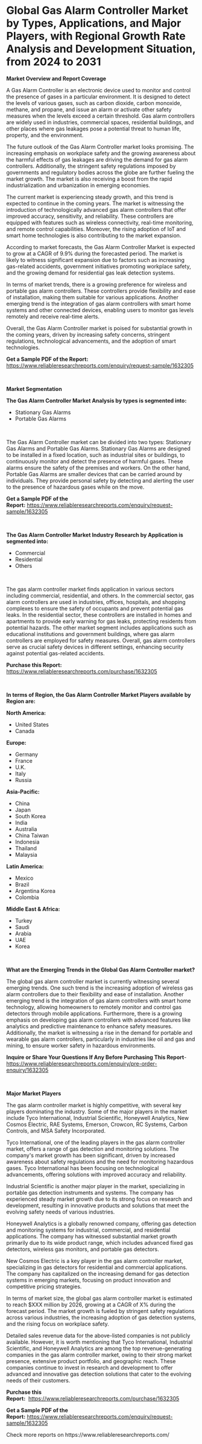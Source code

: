 <p><h1>Global Gas Alarm Controller Market by Types, Applications, and Major Players, with Regional Growth Rate Analysis and Development Situation, from 2024 to 2031</h1></p><p><strong>Market Overview and Report Coverage</strong></p>
<p><p>A Gas Alarm Controller is an electronic device used to monitor and control the presence of gases in a particular environment. It is designed to detect the levels of various gases, such as carbon dioxide, carbon monoxide, methane, and propane, and issue an alarm or activate other safety measures when the levels exceed a certain threshold. Gas alarm controllers are widely used in industries, commercial spaces, residential buildings, and other places where gas leakages pose a potential threat to human life, property, and the environment.</p><p>The future outlook of the Gas Alarm Controller market looks promising. The increasing emphasis on workplace safety and the growing awareness about the harmful effects of gas leakages are driving the demand for gas alarm controllers. Additionally, the stringent safety regulations imposed by governments and regulatory bodies across the globe are further fueling the market growth. The market is also receiving a boost from the rapid industrialization and urbanization in emerging economies.</p><p>The current market is experiencing steady growth, and this trend is expected to continue in the coming years. The market is witnessing the introduction of technologically advanced gas alarm controllers that offer improved accuracy, sensitivity, and reliability. These controllers are equipped with features such as wireless connectivity, real-time monitoring, and remote control capabilities. Moreover, the rising adoption of IoT and smart home technologies is also contributing to the market expansion.</p><p>According to market forecasts, the Gas Alarm Controller Market is expected to grow at a CAGR of 9.9% during the forecasted period. The market is likely to witness significant expansion due to factors such as increasing gas-related accidents, government initiatives promoting workplace safety, and the growing demand for residential gas leak detection systems. </p><p>In terms of market trends, there is a growing preference for wireless and portable gas alarm controllers. These controllers provide flexibility and ease of installation, making them suitable for various applications. Another emerging trend is the integration of gas alarm controllers with smart home systems and other connected devices, enabling users to monitor gas levels remotely and receive real-time alerts.</p><p>Overall, the Gas Alarm Controller market is poised for substantial growth in the coming years, driven by increasing safety concerns, stringent regulations, technological advancements, and the adoption of smart technologies.</p></p>
<p><strong>Get a Sample PDF of the Report:</strong> <a href="https://www.reliableresearchreports.com/enquiry/request-sample/1632305">https://www.reliableresearchreports.com/enquiry/request-sample/1632305</a></p>
<p>&nbsp;</p>
<p><strong>Market Segmentation</strong></p>
<p><strong>The Gas Alarm Controller Market Analysis by types is segmented into:</strong></p>
<p><ul><li>Stationary Gas Alarms</li><li>Portable Gas Alarms</li></ul></p>
<p>&nbsp;</p>
<p><p>The Gas Alarm Controller market can be divided into two types: Stationary Gas Alarms and Portable Gas Alarms. Stationary Gas Alarms are designed to be installed in a fixed location, such as industrial sites or buildings, to continuously monitor and detect the presence of harmful gases. These alarms ensure the safety of the premises and workers. On the other hand, Portable Gas Alarms are smaller devices that can be carried around by individuals. They provide personal safety by detecting and alerting the user to the presence of hazardous gases while on the move.</p></p>
<p><strong>Get a Sample PDF of the Report:</strong>&nbsp;<a href="https://www.reliableresearchreports.com/enquiry/request-sample/1632305">https://www.reliableresearchreports.com/enquiry/request-sample/1632305</a></p>
<p>&nbsp;</p>
<p><strong>The Gas Alarm Controller Market Industry Research by Application is segmented into:</strong></p>
<p><ul><li>Commercial</li><li>Residential</li><li>Others</li></ul></p>
<p>&nbsp;</p>
<p><p>The gas alarm controller market finds application in various sectors including commercial, residential, and others. In the commercial sector, gas alarm controllers are used in industries, offices, hospitals, and shopping complexes to ensure the safety of occupants and prevent potential gas leaks. In the residential sector, these controllers are installed in homes and apartments to provide early warning for gas leaks, protecting residents from potential hazards. The other market segment includes applications such as educational institutions and government buildings, where gas alarm controllers are employed for safety measures. Overall, gas alarm controllers serve as crucial safety devices in different settings, enhancing security against potential gas-related accidents.</p></p>
<p><strong>Purchase this Report:</strong>&nbsp; <a href="https://www.reliableresearchreports.com/purchase/1632305">https://www.reliableresearchreports.com/purchase/1632305</a></p>
<p>&nbsp;</p>
<p><strong>In terms of Region, the Gas Alarm Controller Market Players available by Region are:</strong></p>
<p>
    <p> <strong> North America: </strong>
        <ul>
            <li>United States</li>
            <li>Canada</li>
        </ul>
        </p> 
    <p> <strong> Europe: </strong>
        <ul>
            <li>Germany</li>
            <li>France</li>
            <li>U.K.</li>
            <li>Italy</li>
            <li>Russia</li>
        </ul>
        </p> 
    <p> <strong> Asia-Pacific: </strong>
        <ul>
            <li>China</li>
            <li>Japan</li>
            <li>South Korea</li>
            <li>India</li>
            <li>Australia</li>
            <li>China Taiwan</li>
            <li>Indonesia</li>
            <li>Thailand</li>
            <li>Malaysia</li>
        </ul>
        </p> 
    <p> <strong> Latin America: </strong>
        <ul>
            <li>Mexico</li>
            <li>Brazil</li>
            <li>Argentina Korea</li>
            <li>Colombia</li>
        </ul>
        </p> 
    <p> <strong> Middle East & Africa: </strong>
        <ul>
            <li>Turkey</li>
            <li>Saudi</li>
            <li>Arabia</li>
            <li>UAE</li>
            <li>Korea</li>
        </ul>
    </p>
    </p>
<p>&nbsp;</p>
<p><strong>What are the Emerging Trends in the Global Gas Alarm Controller market?</strong></p>
<p><p>The global gas alarm controller market is currently witnessing several emerging trends. One such trend is the increasing adoption of wireless gas alarm controllers due to their flexibility and ease of installation. Another emerging trend is the integration of gas alarm controllers with smart home technology, allowing homeowners to remotely monitor and control gas detectors through mobile applications. Furthermore, there is a growing emphasis on developing gas alarm controllers with advanced features like analytics and predictive maintenance to enhance safety measures. Additionally, the market is witnessing a rise in the demand for portable and wearable gas alarm controllers, particularly in industries like oil and gas and mining, to ensure worker safety in hazardous environments.</p></p>
<p><strong>Inquire or Share Your Questions If Any Before Purchasing This Report</strong>- <a href="https://www.reliableresearchreports.com/enquiry/pre-order-enquiry/1632305">https://www.reliableresearchreports.com/enquiry/pre-order-enquiry/1632305</a></p>
<p>&nbsp;</p>
<p><strong>Major Market Players</strong></p>
<p><p>The gas alarm controller market is highly competitive, with several key players dominating the industry. Some of the major players in the market include Tyco International, Industrial Scientific, Honeywell Analytics, New Cosmos Electric, RAE Systems, Emerson, Crowcon, RC Systems, Carbon Controls, and MSA Safety Incorporated.</p><p>Tyco International, one of the leading players in the gas alarm controller market, offers a range of gas detection and monitoring solutions. The company's market growth has been significant, driven by increased awareness about safety regulations and the need for monitoring hazardous gases. Tyco International has been focusing on technological advancements, offering solutions with improved accuracy and reliability.</p><p>Industrial Scientific is another major player in the market, specializing in portable gas detection instruments and systems. The company has experienced steady market growth due to its strong focus on research and development, resulting in innovative products and solutions that meet the evolving safety needs of various industries.</p><p>Honeywell Analytics is a globally renowned company, offering gas detection and monitoring systems for industrial, commercial, and residential applications. The company has witnessed substantial market growth primarily due to its wide product range, which includes advanced fixed gas detectors, wireless gas monitors, and portable gas detectors.</p><p>New Cosmos Electric is a key player in the gas alarm controller market, specializing in gas detectors for residential and commercial applications. The company has capitalized on the increasing demand for gas detection systems in emerging markets, focusing on product innovation and competitive pricing strategies.</p><p>In terms of market size, the global gas alarm controller market is estimated to reach $XXX million by 2026, growing at a CAGR of X% during the forecast period. The market growth is fueled by stringent safety regulations across various industries, the increasing adoption of gas detection systems, and the rising focus on workplace safety.</p><p>Detailed sales revenue data for the above-listed companies is not publicly available. However, it is worth mentioning that Tyco International, Industrial Scientific, and Honeywell Analytics are among the top revenue-generating companies in the gas alarm controller market, owing to their strong market presence, extensive product portfolio, and geographic reach. These companies continue to invest in research and development to offer advanced and innovative gas detection solutions that cater to the evolving needs of their customers.</p></p>
<p><strong>Purchase this Report:</strong>&nbsp;&nbsp;<a href="https://www.reliableresearchreports.com/purchase/1632305">https://www.reliableresearchreports.com/purchase/1632305</a></p>
<p></p>
<p><strong>Get a Sample PDF of the Report:</strong>&nbsp;<a href="https://www.reliableresearchreports.com/enquiry/request-sample/1632305">https://www.reliableresearchreports.com/enquiry/request-sample/1632305</a></p>
<p>Check more reports on https://www.reliableresearchreports.com/</p>